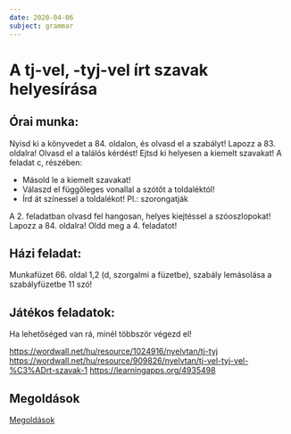 ```yaml
---
date: 2020-04-06
subject: grammar
---
```


# A tj-vel, -tyj-vel írt szavak helyesírása

## Órai munka:

Nyisd ki a könyvedet a 84. oldalon, és olvasd el a szabályt! Lapozz a 83. oldalra!
Olvasd el a találós kérdést! Ejtsd ki helyesen a kiemelt szavakat!
A feladat c, részében:

* Másold le a kiemelt szavakat!
* Válaszd el függőleges vonallal a szótőt a toldaléktól!
* Írd át színessel a toldalékot! Pl.: szorongatják

A 2. feladatban olvasd fel hangosan, helyes kiejtéssel a szóoszlopokat!
Lapozz a 84. oldalra! Oldd meg a 4. feladatot!

## Házi feladat:

Munkafüzet 66. oldal 1,2 (d, szorgalmi a füzetbe), szabály lemásolása a szabályfüzetbe
11 szó!

## Játékos feladatok:

Ha lehetőséged van rá, minél többször végezd el!

https://wordwall.net/hu/resource/1024916/nyelvtan/tj-tyj
https://wordwall.net/hu/resource/909826/nyelvtan/tj-vel-tyj-vel-%C3%ADrt-szavak-1
https://learningapps.org/4935498

## Megoldások

[Megoldások](megoldasok/2020-04-06-nyelvtan.jpg)

